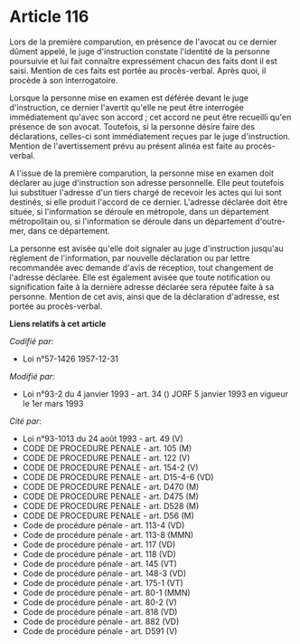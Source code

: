 # Article 116

Lors de la première comparution, en présence de l'avocat ou ce dernier dûment appelé, le juge d'instruction constate
l'identité de la personne poursuivie et lui fait connaître expressément chacun des faits dont il est saisi. Mention de ces
faits est portée au procès-verbal. Après quoi, il procède à son interrogatoire.

Lorsque la personne mise en examen est déférée devant le juge d'instruction, ce dernier l'avertit qu'elle ne peut être
interrogée immédiatement qu'avec son accord ; cet accord ne peut être recueilli qu'en présence de son avocat. Toutefois, si
la personne désire faire des déclarations, celles-ci sont immédiatement reçues par le juge d'instruction. Mention de
l'avertissement prévu au présent alinéa est faite au procès-verbal.

A l'issue de la première comparution, la personne mise en examen doit déclarer au juge d'instruction son adresse personnelle.
Elle peut toutefois lui substituer l'adresse d'un tiers chargé de recevoir les actes qui lui sont destinés, si elle produit
l'accord de ce dernier. L'adresse déclarée doit être située, si l'information se déroule en métropole, dans un département
métropolitain ou, si l'information se déroule dans un département d'outre-mer, dans ce département.

La personne est avisée qu'elle doit signaler au juge d'instruction jusqu'au règlement de l'information, par nouvelle
déclaration ou par lettre recommandée avec demande d'avis de réception, tout changement de l'adresse déclarée. Elle est
également avisée que toute notification ou signification faite à la dernière adresse déclarée sera réputée faite à sa
personne. Mention de cet avis, ainsi que de la déclaration d'adresse, est portée au procès-verbal.

**Liens relatifs à cet article**

_Codifié par_:

  - Loi n°57-1426 1957-12-31

_Modifié par_:

  - Loi n°93-2 du 4 janvier 1993 - art. 34 () JORF 5 janvier 1993 en vigueur le 1er mars 1993

_Cité par_:

  - Loi n°93-1013 du 24 août 1993 - art. 49 (V)
  - CODE DE PROCEDURE PENALE - art. 105 (M)
  - CODE DE PROCEDURE PENALE - art. 122 (V)
  - CODE DE PROCEDURE PENALE - art. 154-2 (V)
  - CODE DE PROCEDURE PENALE - art. D15-4-6 (VD)
  - CODE DE PROCEDURE PENALE - art. D470 (M)
  - CODE DE PROCEDURE PENALE - art. D475 (M)
  - CODE DE PROCEDURE PENALE - art. D528 (M)
  - CODE DE PROCEDURE PENALE - art. D56 (M)
  - Code de procédure pénale - art. 113-4 (VD)
  - Code de procédure pénale - art. 113-8 (MMN)
  - Code de procédure pénale - art. 117 (VD)
  - Code de procédure pénale - art. 118 (VD)
  - Code de procédure pénale - art. 145 (VT)
  - Code de procédure pénale - art. 148-3 (VD)
  - Code de procédure pénale - art. 175-1 (VT)
  - Code de procédure pénale - art. 80-1 (MMN)
  - Code de procédure pénale - art. 80-2 (V)
  - Code de procédure pénale - art. 818 (VD)
  - Code de procédure pénale - art. 882 (VD)
  - Code de procédure pénale - art. D591 (V)
